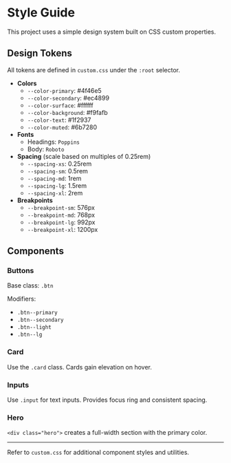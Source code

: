 # Style Guide

This project uses a simple design system built on CSS custom properties.

## Design Tokens

All tokens are defined in `custom.css` under the `:root` selector.

- **Colors**
  - `--color-primary`: #4f46e5
  - `--color-secondary`: #ec4899
  - `--color-surface`: #ffffff
  - `--color-background`: #f9fafb
  - `--color-text`: #1f2937
  - `--color-muted`: #6b7280
- **Fonts**
  - Headings: `Poppins`
  - Body: `Roboto`
- **Spacing** (scale based on multiples of 0.25rem)
  - `--spacing-xs`: 0.25rem
  - `--spacing-sm`: 0.5rem
  - `--spacing-md`: 1rem
  - `--spacing-lg`: 1.5rem
  - `--spacing-xl`: 2rem
- **Breakpoints**
  - `--breakpoint-sm`: 576px
  - `--breakpoint-md`: 768px
  - `--breakpoint-lg`: 992px
  - `--breakpoint-xl`: 1200px

## Components

### Buttons

Base class: `.btn`

Modifiers:
- `.btn--primary`
- `.btn--secondary`
- `.btn--light`
- `.btn--lg`

### Card

Use the `.card` class. Cards gain elevation on hover.

### Inputs

Use `.input` for text inputs. Provides focus ring and consistent spacing.

### Hero

`<div class="hero">` creates a full-width section with the primary color.

---

Refer to `custom.css` for additional component styles and utilities.